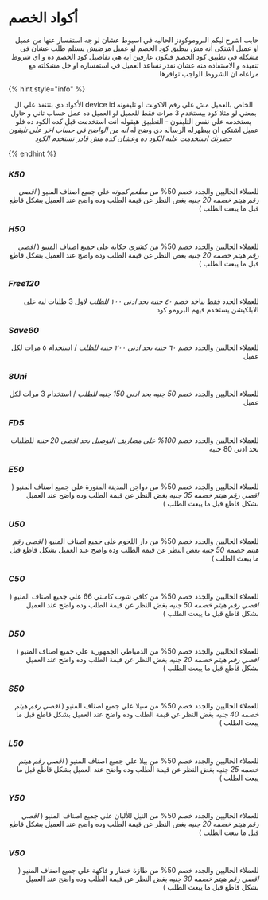 # أكواد الخصم

<p align="right">حابب اشرح ليكم البروموكودز الحاليه في اسيوط عشان لو جه استفسار عنها من عميل او عميل اشتكي انه مش بيطبق كود الخصم او عميل مرضيش يستلم طلب عشان في مشكله في تطبيق كود الخصم فنكون عارفين ايه هي تفاصيل كود الخصم ده و اي شروط تنفيذه و الاستفاده منه عشان نقدر نساعد العميل في استفساره او حل مشكلته مع مراعاه ان الشروط الواجب توافرها</p>

{% hint style="info" %}
<p align="center"> الأكواد دي بتتنفذ علي ال device id الخاص بالعميل مش علي رقم الاكونت او تليفونه بمعني لو مثلا كود بيستخدم 3 مرات فقط للعميل لو العميل ده عمل حساب تاني و حاول يستخدمه علي نفس التليفون - التطبيق هيقوله انت استخدمت قبل كده الكود ده فلو عميل اشتكي ان بيظهرله الرساله دي وضح له <em>انه من الواضح في حساب اخر علي تليفون حضرتك استخدمت عليه الكود ده وعشان كده مش قادر تستخدم الكود</em></p>
{% endhint %}

### _K50_&#x20;

<p align="right">للعملاء الحاليين والجدد خصم 50% من <em>مطعم كمونه</em> علي جميع اصناف المنيو ( <em>اقصي رقم هيتم خصمه 20 جنيه</em> بغض النظر عن قيمة الطلب وده واضح عند العميل بشكل قاطع قبل ما يبعت الطلب ) </p>

### _H50_

<p align="right"> للعملاء الحاليين والجدد خصم 50% من كشري حكايه علي جميع اصناف المنيو ( <em>اقصي رقم هيتم خصمه 20 جنيه</em> بغض النظر عن قيمة الطلب وده واضح عند العميل بشكل قاطع قبل ما يبعت الطلب ) </p>

### _Free120_

<p align="right"> للعملاء الجدد فقط بياخد خصم <em>٤٠ جنيه بحد ادني ١٠٠ للطلب</em> لاول 3 طلبات ليه علي الابلكيشن يستخدم فيهم البرومو كود </p>

### _Save60_

<p align="right"> للعملاء الحاليين والجدد خصم <em>٦٠ جنيه بحد ادني ٢٠٠ جنيه للطلب</em> / استخدام ٥ مرات لكل عميل </p>

### _8Uni_

<p align="right"> للعملاء الحاليين والجدد خصم <em>50 جنيه بحد ادني 150 جنيه للطلب</em> / استخدام 3 مرات لكل عميل</p>

### &#x20;_FD5_

<p align="right"> للعملاء الحاليين والجدد خصم <em>100% علي مصاريف التوصيل بحد اقصي 20 جنيه</em> للطلبات بحد ادني 80 جنيه</p>

### _E50_

<p align="right"> للعملاء الحاليين والجدد خصم 50% من دواجن المدينة المنورة علي جميع اصناف المنيو ( <em>اقصي رقم هيتم خصمه 35 جنيه</em> بغض النظر عن قيمة الطلب وده واضح عند العميل بشكل قاطع قبل ما يبعت الطلب ) </p>

### _U50_

<p align="right"> للعملاء الحاليين والجدد خصم 50% من دار اللحوم علي جميع اصناف المنيو ( <em>اقصي رقم هيتم خصمه 50 جنيه</em> بغض النظر عن قيمة الطلب وده واضح عند العميل بشكل قاطع قبل ما يبعت الطلب ) </p>

### _C50_

<p align="right"> للعملاء الحاليين والجدد خصم 50% من كافي شوب كامبني 66 علي جميع اصناف المنيو ( <em>اقصي رقم هيتم خصمه 50 جنيه</em> بغض النظر عن قيمة الطلب وده واضح عند العميل بشكل قاطع قبل ما يبعت الطلب ) </p>

### _D50_

<p align="right"> للعملاء الحاليين والجدد خصم 50% من الدمياطي الجمهورية علي جميع اصناف المنيو ( <em>اقصي رقم هيتم خصمه 20 جنيه</em> بغض النظر عن قيمة الطلب وده واضح عند العميل بشكل قاطع قبل ما يبعت الطلب ) </p>

### _S50_

<p align="right"> للعملاء الحاليين والجدد خصم 50% من سيلا علي جميع اصناف المنيو ( <em>اقصي رقم هيتم خصمه 40 جنيه</em> بغض النظر عن قيمة الطلب وده واضح عند العميل بشكل قاطع قبل ما يبعت الطلب ) </p>

### _L50_

<p align="right"> للعملاء الحاليين والجدد خصم 50% من بيلا علي جميع اصناف المنيو ( <em>اقصي رقم هيتم خصمه 25 جنيه</em> بغض النظر عن قيمة الطلب وده واضح عند العميل بشكل قاطع قبل ما يبعت الطلب ) </p>

### _Y50_

<p align="right"> للعملاء الحاليين والجدد خصم 50% من النيل للألبان علي جميع اصناف المنيو ( <em>اقصي رقم هيتم خصمه 20 جنيه</em> بغض النظر عن قيمة الطلب وده واضح عند العميل بشكل قاطع قبل ما يبعت الطلب ) </p>

### _V50_

<p align="right"> للعملاء الحاليين والجدد خصم 50% من طازة خضار و فاكهة علي جميع اصناف المنيو ( <em>اقصي رقم هيتم خصمه 30 جنيه</em> بغض النظر عن قيمة الطلب وده واضح عند العميل بشكل قاطع قبل ما يبعت الطلب ) </p>

